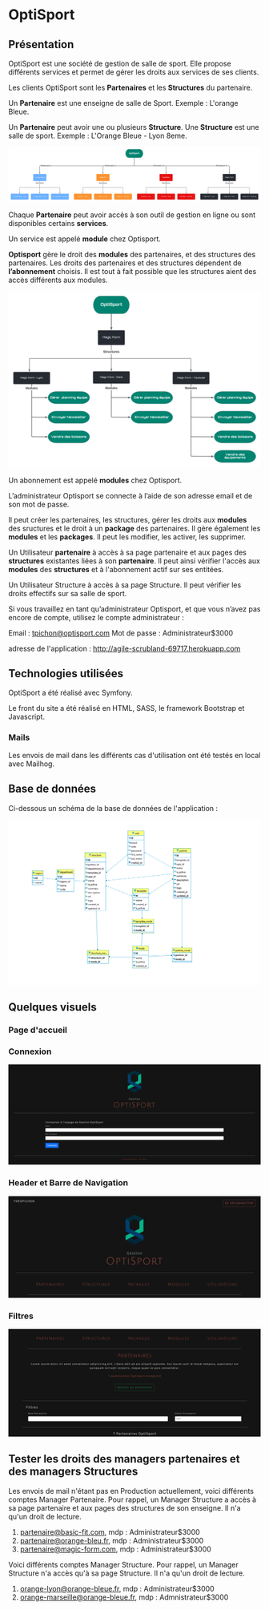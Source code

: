 # OptiSport

## Présentation

OptiSport est une société de gestion de salle de sport. Elle propose différents services et permet de gérer les droits aux services de ses clients.  

Les clients OptiSport sont les **Partenaires**  et les **Structures** du partenaire. 

Un **Partenaire** est une enseigne de salle de Sport. 
Exemple : L'orange Bleue. 

Un **Partenaire** peut avoir une ou plusieurs **Structure**. Une **Structure** est une salle de sport. 
Exemple : L'Orange Bleue - Lyon 8eme. 

![](/public/img/info/Clients-Optisport-1.png)

Chaque **Partenaire** peut avoir accès à son outil de gestion en ligne ou sont disponibles certains **services**.

Un service est appelé **module** chez Optisport.  

**Optisport** gère le droit des **modules** des partenaires, et des structures des partenaires. Les droits des partenaires et des structures dépendent de **l’abonnement** choisis. Il est tout à fait possible que les structures aient des accès différents aux modules. 

![](/public/img/info/Optisport-Structure-Module-1.png)

Un abonnement est appelé **modules** chez Optisport. 

L’administrateur Optisport se connecte à l’aide de son adresse email et de son mot de passe. 

Il peut créer les partenaires, les structures, gérer les droits aux **modules** des sructures et le droit à un **package** des partenaires.
Il gère également les **modules** et les **packages**. Il peut les modifier, les activer, les supprimer. 

Un Utilisateur **partenaire**  à accès à sa page partenaire et aux pages des **structures** existantes liées à son **partenaire**. Il peut ainsi vérifier l'accès aux **modules** des **structures** et à l'abonnement actif sur ses entitées.

Un Utilisateur Structure à accès à sa page Structure. Il peut vérifier les droits effectifs sur sa salle de sport.

Si vous travaillez en tant qu’administrateur Optisport, et que vous n’avez pas encore de compte, utilisez le compte administrateur : 

Email : tpichon@optisport.com
Mot de passe : Administrateur$3000

adresse de l'application : http://agile-scrubland-69717.herokuapp.com

## Technologies utilisées 

OptiSport a été réalisé avec Symfony. 

Le front du site a été réalisé en HTML, SASS, le framework Bootstrap et Javascript. 


### Mails 

Les envois de mail dans les différents cas d'utilisation ont été testés en local avec Mailhog. 

## Base de données 

Ci-dessous un schéma de la base de données de l'application : 

![](/public/img/info/OptiSport-bdd.png)

## Quelques visuels 

### Page d'accueil 

### Connexion

![](/public/img/info/login.png)

### Header et Barre de Navigation 

![](/public/img/info/header5.png)

### Filtres

![](/public/img/info/filtre.png)

## Tester les droits des managers partenaires et des managers Structures

Les envois de mail n'étant pas en Production actuellement, voici différents comptes Manager Partenaire. Pour rappel, un Manager Structure a accès à sa page partenaire et aux pages des structures de son enseigne. Il n'a qu'un droit de lecture. 

1. partenaire@basic-fit.com, mdp : Administrateur$3000
2. partenaire@orange-bleu.fr, mdp : Administrateur$3000
3. partenaire@magic-form.com, mdp : Administrateur$3000

Voici différents comptes Manager Structure. Pour rappel, un Manager Structure n'a accès qu'à sa page Structure. Il n'a qu'un droit de lecture.

1. orange-lyon@orange-bleue.fr, mdp : Administrateur$3000
2. orange-marseille@orange-bleue.fr, mdp : Admnistrateur$3000
